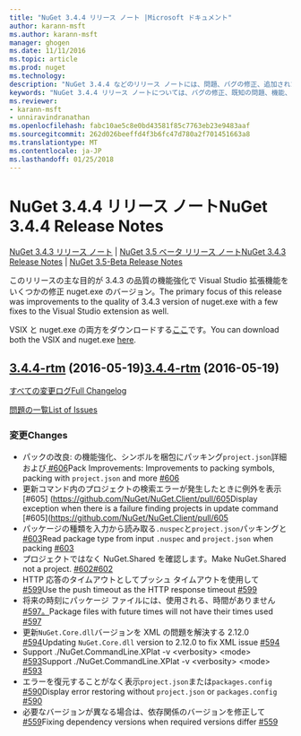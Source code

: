 ```yaml
---
title: "NuGet 3.4.4 リリース ノート |Microsoft ドキュメント"
author: karann-msft
ms.author: karann-msft
manager: ghogen
ms.date: 11/11/2016
ms.topic: article
ms.prod: nuget
ms.technology: 
description: "NuGet 3.4.4 などのリリース ノートには、問題、バグの修正、追加された機能、および Dcr が知られています。"
keywords: "NuGet 3.4.4 リリース ノートについては、バグの修正、既知の問題、機能、Dcr を追加します。"
ms.reviewer:
- karann-msft
- unniravindranathan
ms.openlocfilehash: fabc10ae5c8e0bd43581f85c7763eb23e9483aaf
ms.sourcegitcommit: 262d026beeffd4f3b6fc47d780a2f701451663a8
ms.translationtype: MT
ms.contentlocale: ja-JP
ms.lasthandoff: 01/25/2018
---
```

# <a name="nuget-344-release-notes"></a><span data-ttu-id="fdff5-104">NuGet 3.4.4 リリース ノート</span><span class="sxs-lookup"><span data-stu-id="fdff5-104">NuGet 3.4.4 Release Notes</span></span>

<span data-ttu-id="fdff5-105">[NuGet 3.4.3 リリース ノート](../release-notes/nuget-3.4.3.md) | [NuGet 3.5 ベータ リリース ノート](../release-notes/nuget-3.5-Beta.md)</span><span class="sxs-lookup"><span data-stu-id="fdff5-105">[NuGet 3.4.3 Release Notes](../release-notes/nuget-3.4.3.md) | [NuGet 3.5-Beta Release Notes](../release-notes/nuget-3.5-Beta.md)</span></span>

<span data-ttu-id="fdff5-106">このリリースの主な目的が 3.4.3 の品質の機能強化で Visual Studio 拡張機能をいくつかの修正 nuget.exe のバージョン。</span><span class="sxs-lookup"><span data-stu-id="fdff5-106">The primary focus of this release was improvements to the quality of 3.4.3 version of nuget.exe with a few fixes to the Visual Studio extension as well.</span></span>

<span data-ttu-id="fdff5-107">VSIX と nuget.exe の両方をダウンロードする[ここ](https://dist.nuget.org/index.html)です。</span><span class="sxs-lookup"><span data-stu-id="fdff5-107">You can download both the VSIX and nuget.exe [here](https://dist.nuget.org/index.html).</span></span>

## <a name="344-rtmhttpsgithubcomnugetnugetclienttree344-rtm-2016-05-19"></a><span data-ttu-id="fdff5-108">[3.4.4-rtm](https://github.com/NuGet/NuGet.Client/tree/3.4.4-rtm) (2016-05-19)</span><span class="sxs-lookup"><span data-stu-id="fdff5-108">[3.4.4-rtm](https://github.com/NuGet/NuGet.Client/tree/3.4.4-rtm) (2016-05-19)</span></span>

[<span data-ttu-id="fdff5-109">すべての変更ログ</span><span class="sxs-lookup"><span data-stu-id="fdff5-109">Full Changelog</span></span>](https://github.com/NuGet/NuGet.Client/compare/3.5.0-beta-final...3.4.4-rtm)

[<span data-ttu-id="fdff5-110">問題の一覧</span><span class="sxs-lookup"><span data-stu-id="fdff5-110">List of Issues</span></span>](https://github.com/NuGet/Home/issues?q=is%3Aissue+milestone%3A3.4.4+is%3Aclosed)

### <a name="changes"></a><span data-ttu-id="fdff5-111">変更</span><span class="sxs-lookup"><span data-stu-id="fdff5-111">Changes</span></span>

- <span data-ttu-id="fdff5-112">パックの改良: の機能強化、シンボルを梱包にパッキング`project.json`詳細および[ \#606](https://github.com/NuGet/NuGet.Client/pull/606)</span><span class="sxs-lookup"><span data-stu-id="fdff5-112">Pack Improvements: Improvements to packing symbols, packing with `project.json` and more [\#606](https://github.com/NuGet/NuGet.Client/pull/606)</span></span>
- <span data-ttu-id="fdff5-113">更新コマンド内のプロジェクトの検索エラーが発生したときに例外を表示 [\#605] (https://github.com/NuGet/NuGet.Client/pull/605</span><span class="sxs-lookup"><span data-stu-id="fdff5-113">Display exception when there is a failure finding projects in update command [\#605](https://github.com/NuGet/NuGet.Client/pull/605</span></span>
- <span data-ttu-id="fdff5-114">パッケージの種類を入力から読み取る`.nuspec`と`project.json`パッキングと[ \#603](https://github.com/NuGet/NuGet.Client/pull/603)</span><span class="sxs-lookup"><span data-stu-id="fdff5-114">Read package type from input `.nuspec` and `project.json` when packing [\#603](https://github.com/NuGet/NuGet.Client/pull/603)</span></span>
- <span data-ttu-id="fdff5-115">プロジェクトではなく NuGet.Shared を確認します。</span><span class="sxs-lookup"><span data-stu-id="fdff5-115">Make NuGet.Shared not a project.</span></span> [<span data-ttu-id="fdff5-116">\#602</span><span class="sxs-lookup"><span data-stu-id="fdff5-116">\#602</span></span>](https://github.com/NuGet/NuGet.Client/pull/602)
- <span data-ttu-id="fdff5-117">HTTP 応答のタイムアウトとしてプッシュ タイムアウトを使用して[ \#599](https://github.com/NuGet/NuGet.Client/pull/599)</span><span class="sxs-lookup"><span data-stu-id="fdff5-117">Use the push timeout as the HTTP response timeout [\#599](https://github.com/NuGet/NuGet.Client/pull/599)</span></span>
- <span data-ttu-id="fdff5-118">将来の時刻にパッケージ ファイルには、使用される、時間がありません[ \#597。](https://github.com/NuGet/NuGet.Client/pull/597)</span><span class="sxs-lookup"><span data-stu-id="fdff5-118">Package files with future times will not have their times used [\#597](https://github.com/NuGet/NuGet.Client/pull/597)</span></span>
- <span data-ttu-id="fdff5-119">更新`NuGet.Core.dll`バージョンを XML の問題を解決する 2.12.0 [ \#594](https://github.com/NuGet/NuGet.Client/pull/594)</span><span class="sxs-lookup"><span data-stu-id="fdff5-119">Updating `NuGet.Core.dll` version to 2.12.0 to fix XML issue [\#594](https://github.com/NuGet/NuGet.Client/pull/594)</span></span>
- <span data-ttu-id="fdff5-120">Support ./NuGet.CommandLine.XPlat -v \<verbosity\> \<mode\> [\#593](https://github.com/NuGet/NuGet.Client/pull/593)</span><span class="sxs-lookup"><span data-stu-id="fdff5-120">Support ./NuGet.CommandLine.XPlat -v \<verbosity\> \<mode\> [\#593](https://github.com/NuGet/NuGet.Client/pull/593)</span></span>
- <span data-ttu-id="fdff5-121">エラーを復元することがなく表示`project.json`または`packages.config` [ \#590](https://github.com/NuGet/NuGet.Client/pull/590)</span><span class="sxs-lookup"><span data-stu-id="fdff5-121">Display error restoring without `project.json` or `packages.config` [\#590](https://github.com/NuGet/NuGet.Client/pull/590)</span></span>
- <span data-ttu-id="fdff5-122">必要なバージョンが異なる場合は、依存関係のバージョンを修正して[ \#559](https://github.com/NuGet/NuGet.Client/pull/559)</span><span class="sxs-lookup"><span data-stu-id="fdff5-122">Fixing dependency versions when required versions differ [\#559](https://github.com/NuGet/NuGet.Client/pull/559)</span></span>
